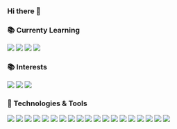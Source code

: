 ### Hi there 👋

### 📚  Currenty Learning
![](https://img.shields.io/badge/Code-ARM%20Assembly-informational?style=flat&logoColor=white&color=5BA745)
![](https://img.shields.io/badge/Code-R-informational?style=flat&logo=R&logoColor=white&color=5BA745)
![](https://img.shields.io/badge/Platform-Tensor%20Flow-informational?style=flat&logo=TensorFlow&logoColor=white&color=5BA745)
![](https://img.shields.io/badge/Platform-Apache%20Spark-informational?style=flat&logo=Apache%20Spark&logoColor=white&color=5BA745)
### 📚  Interests 
![](https://img.shields.io/badge/Science-Data%20Science-informational?style=flat&logoColor=white&color=5BA745)
![](https://img.shields.io/badge/Technology-Big%20Data-informational?style=flat&logoColor=white&color=5BA745)
![](https://img.shields.io/badge/Technology-Reverse%20Engineering-informational?style=flat&logoColor=white&color=5BA745)
### 🔧  Technologies & Tools
![](https://img.shields.io/badge/OS-Linux-informational?style=flat&logo=linux&logoColor=white&color=6aa6f8)
![](https://img.shields.io/badge/OS-Windows-informational?style=flat&logo=windows&logoColor=white&color=6aa6f8)
![](https://img.shields.io/badge/OS-OSX-informational?style=flat&logo=Apple&logoColor=white&color=6aa6f8)
![](https://img.shields.io/badge/Editor-Pycharm-informational?style=flat&logo=Pycharm&logoColor=white&color=6aa6f8)
![](https://img.shields.io/badge/Editor-Visual%20Studio-informational?style=flat&logo=Visual%20Studio&logoColor=white&color=6aa6f8)
![](https://img.shields.io/badge/Code-Python-informational?style=flat&logo=Python&logoColor=white&color=6aa6f8)
![](https://img.shields.io/badge/Code-C%20Sharp-informational?style=flat&logo=C%20Sharp&logoColor=white&color=6aa6f8)
![](https://img.shields.io/badge/Code-C++-informational?style=flat&logo=c++&logoColor=white&color=6aa6f8)
![](https://img.shields.io/badge/Code-Java-informational?style=flat&logo=Java&logoColor=white&color=6aa6f8)
![](https://img.shields.io/badge/Code-Ada95-informational?style=flat&logoColor=white&color=6aa6f8)
![](https://img.shields.io/badge/Database-MSSQL-informational?style=flat&logo=Microsoft%20SQL%20Server&logoColor=white&color=6aa6f8)
![](https://img.shields.io/badge/Database-Oracle-informational?style=flat&logo=Oracle&logoColor=white&color=6aa6f8)
![](https://img.shields.io/badge/Database-MariaDB-informational?style=flat&logo=MariaDB&logoColor=white&color=6aa6f8)
![](https://img.shields.io/badge/Database-MYSQL-informational?style=flat&logo=MYSQL&logoColor=white&color=6aa6f8)
![](https://img.shields.io/badge/Shell-Bash-informational?style=flat&logo=Gnu%20Bash&logoColor=white&color=6aa6f8)
![](https://img.shields.io/badge/Shell-Zsh-informational?style=flat&logo=Zsh&logoColor=white&color=6aa6f8)
![](https://img.shields.io/badge/Tool-Docker-informational?style=flat&logo=Docker&logoColor=white&color=6aa6f8)
![](https://img.shields.io/badge/Tool-Sonarqube-informational?style=flat&logo=Sonarqube&logoColor=white&color=6aa6f8)
![](https://img.shields.io/badge/Tool-Sentry-informational?style=flat&logo=Sentry&logoColor=white&color=6aa6f8)
<!--
**IJW2020/IJW2020** is a ✨ _special_ ✨ repository because its `README.md` (this file) appears on your GitHub profile.
![](https://img.shields.io/badge/<WORD_ON_LEFT>-<WORD-informational?style=flat&logo=<LOGO_NAME>&logoColor=white&color=2bbc8a)
https://img.shields.io/static/v1?label=<LABEL>&message=<MESSAGE>&color=<COLOR>
Here are some ideas to get you started:

- 🔭 I’m currently working on ...
- 🌱 I’m currently learning ...
- 👯 I’m looking to collaborate on ...
- 🤔 I’m looking for help with ...
- 💬 Ask me about ...
- 📫 How to reach me: ...
- 😄 Pronouns: ...
- ⚡ Fun fact: ...
-->
